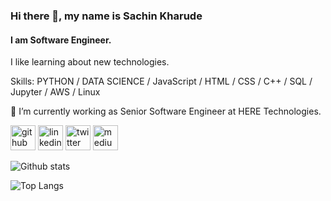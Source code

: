 ### Hi there 👋, my name is Sachin Kharude
#### I am Software Engineer.
I like learning about new technologies.

Skills: PYTHON / DATA SCIENCE / JavaScript / HTML / CSS / C++ / SQL / Jupyter / AWS / Linux

🌱 I’m currently working as Senior Software Engineer at HERE Technologies.


[<img src='https://cdn.jsdelivr.net/npm/simple-icons@3.0.1/icons/github.svg' alt='github' height='40'>](https://github.com/sackh)  [<img src='https://cdn.jsdelivr.net/npm/simple-icons@3.0.1/icons/linkedin.svg' alt='linkedin' height='40'>](https://www.linkedin.com/in/sachinkharude/)  [<img src='https://cdn.jsdelivr.net/npm/simple-icons@3.0.1/icons/twitter.svg' alt='twitter' height='40'>](https://twitter.com/sachkh)  [<img src='https://img.shields.io/badge/Medium-12100E?style=for-the-badge&logo=medium&logoColor=white' alt='medium' height='40'>](https://sachinkharude10.medium.com/)

![Github stats](https://github-readme-stats.vercel.app/api?username=sackh&show_icons=true)

![Top Langs](https://github-readme-stats.vercel.app/api/top-langs/?username=sackh&hide=TeX&layout=compact) 
